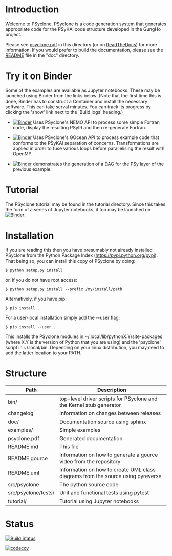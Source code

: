 # Introduction #

Welcome to PSyclone. PSyclone is a code generation system that generates
appropriate code for the PSyKAl code structure developed in the GungHo project.

Please see [psyclone.pdf](psyclone.pdf) in this directory (or on
[ReadTheDocs](http://psyclone.readthedocs.io)) for
more information. If you would prefer to build the documentation,
please see the [README](doc/README.md) file in the "doc" directory.

# Try it on Binder #

Some of the examples are available as Jupyter notebooks. These may
be launched using Binder from the links below. (Note that the first time
this is done, Binder has to construct a Container and install the necessary
software. This can  take serval minutes. You can track its progress
by clicking the 'show' link next to the 'Build logs' heading.)

 * [![Binder](https://mybinder.org/badge_logo.svg)](https://mybinder.org/v2/gh/stfc/psyclone/master?filepath=examples%2Fnemo%2Feg4%2Fcopy_stencil.ipynb) Uses PSyclone's NEMO API to process some simple Fortran code, display the resulting PSyIR and then re-generate Fortran.

 * [![Binder](https://mybinder.org/badge_logo.svg)](https://mybinder.org/v2/gh/stfc/psyclone/master?filepath=examples%2Fgocean%2Feg1%2Fopenmp.ipynb) Uses PSyclone's GOcean API to process example code that conforms to the PSyKAl separation of concerns. Transformations are applied in order to fuse various loops before parallelising the result with OpenMP.
 
 * [![Binder](https://mybinder.org/badge_logo.svg)](https://mybinder.org/v2/gh/stfc/psyclone/master?filepath=examples%2Fgocean%2Feg1%2Fdag.ipynb) demonstrates the generation of a DAG for the PSy layer of the previous example.

# Tutorial #

The PSyclone tutorial may be found in the tutorial directory. Since this takes
the form of a series of Jupyter notebooks, it too may be launched on 
[![Binder](https://mybinder.org/badge_logo.svg)](https://mybinder.org/v2/gh/stfc/psyclone/master?filepath=tutorial%2Fintroduction.ipynb).

# Installation #

If you are reading this then you have presumably not already installed
PSyclone from the Python Package Index (https://pypi.python.org/pypi).
That being so, you can install this copy of PSyclone by doing:

    $ python setup.py install

or, if you do not have root access:

    $ python setup.py install --prefix /my/install/path

Alternatively, if you have pip:

    $ pip install .

For a user-local installation simply add the --user flag:

    $ pip install --user .

This installs the PSyclone modules in
~/.local/lib/pythonX.Y/site-packages (where X.Y is the version of
Python that you are using) and the 'psyclone' script in
~/.local/bin. Depending on your linux distribution, you may need to
add the latter location to your PATH.

# Structure #

Path                | Description
------------------- | -----------
bin/                | top-level driver scripts for PSyclone and the Kernel stub generator
changelog      	    | Information on changes between releases
doc/           	    | Documentation source using sphinx
examples/      	    | Simple examples
psyclone.pdf   	    | Generated documentation
README.md      	    | This file
README.gource  	    | Information on how to generate a gource video from the repository
README.uml     	    | Information on how to create UML class diagrams from the source using pyreverse
src/psyclone   	    | The python source code
src/psyclone/tests/ | Unit and functional tests using pytest
tutorial/           | Tutorial using Jupyter notebooks

# Status #

[![Build Status](https://travis-ci.org/stfc/PSyclone.svg?branch=master)](https://travis-ci.org/stfc/PSyclone)

[![codecov](https://codecov.io/gh/stfc/PSyclone/branch/master/graph/badge.svg)](https://codecov.io/gh/stfc/PSyclone)

